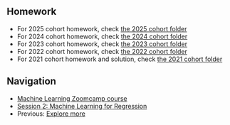 ## Homework
* For 2025 cohort homework, check [the 2025 cohort folder](../cohorts/2025/02-regression/homework.md)
* For 2024 cohort homework, check [the 2024 cohort folder](../cohorts/2024/02-regression/homework.md)
* For 2023 cohort homework, check [the 2023 cohort folder](../cohorts/2023/02-regression/homework.md)
* For 2022 cohort homework, check [the 2022 cohort folder](../cohorts/2022/02-regression/homework.md)
* For 2021 cohort homework and solution, check [the 2021 cohort folder](../cohorts/2021/02-regression/)


## Navigation

* [Machine Learning Zoomcamp course](../)
* [Session 2: Machine Learning for Regression](./)
* Previous: [Explore more](17-explore-more.md)
